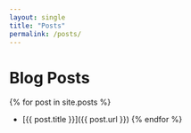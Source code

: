 ```yaml
---
layout: single
title: "Posts"
permalink: /posts/
---
```


# Blog Posts

{% for post in site.posts %}
  - [{{ post.title }}]({{ post.url }})
{% endfor %}
